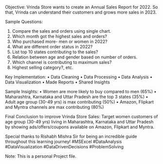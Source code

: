 Objective:
Vrinda Store wants to create an Annual Sales Report for 2022. So that, Vrinda can understand their customers and grows more sales in 2023.

Sample Questions:
1. Compare the sales and orders using single chart.
2. Which month got the highest sales and orders?
3. Who purchased more- men or women in 2022?
4. What are different order status in 2022?
5. List top 10 states contributing to the sales?
6. Relation between age and gender based on number of orders.
7. Which channel is contributing to maximum sales?
8. Highest selling category?, etc.

Key Implementation:
• Data Cleaning
• Data Processing
• Data Analysis
• Data Visualization
• Made Reports
• Shared Insights

Sample Insights:
• Women are more likely to buy compared to men (65%)
• Maharashtra, Karnataka and Uttar Pradesh are the top 3 states (35%)
• Adult age group (30-49 yrs) is max contributing (50%)
• Amazon, Flipkart and Myntra channels are max contributing (80%)

Final Conclusion to improve Vrinda Store Sales:
Target women customers of age group (30-49 yrs) living in Maharashtra, Karnataka and Uttar Pradesh by showing ads/offers/coupons available on Amazon, Flipkart and Myntra.

Special thanks to Rishabh Mishra Sir for being an incredible guide throughout this learning journey!
#MSExcel #DataAnalysis #DataVisualization #DataDrivenDecisions #ProblemSolving


Note: This is a personal Project file.
